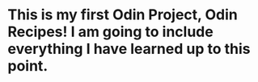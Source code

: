 # This is my first Odin Project, Odin Recipes! I am going to include everything I have learned up to this point.